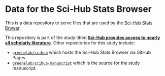 # Data for the Sci-Hub Stats Browser

This is a data repository to serve files that are used by the [Sci-Hub Stats Brower](https://greenelab.github.io/scihub).

This repository is part of the study titled [**Sci-Hub provides access to nearly all scholarly literature**](https://doi.org/10.7287/peerj.preprints.3100).
Other repositories for this study include:

+ [`greenelab/scihub`](https://github.com/greenelab/scihub) which hosts the Sci-Hub Stats Browser via GitHub Pages.
+ [`greenelab/scihub-manuscript`](https://github.com/greenelab/scihub-manuscript) which is the source for the study manuscript.
